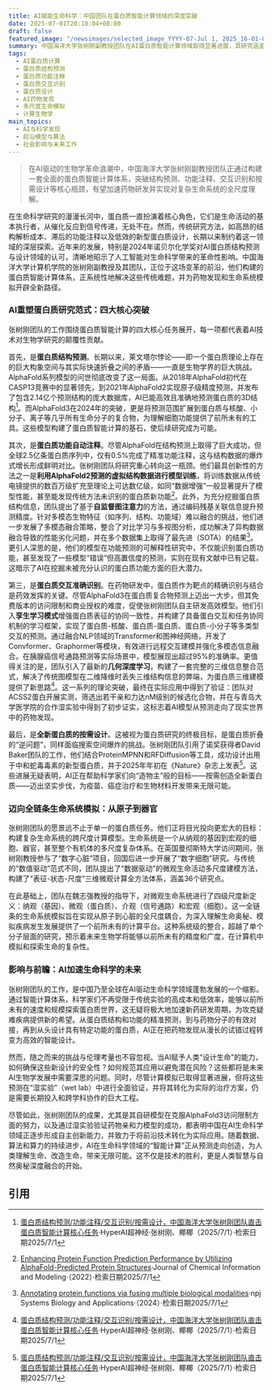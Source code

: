 ```yaml
---
title: AI赋能生命科学：中国团队在蛋白质智能计算领域的深度突破
date: 2025-07-01T20:10:04+08:00
draft: false
featured_image: "/newsimages/selected_image_YYYY-07-Jul 1, 2025_16-01-09-204.jpg"
summary: 中国海洋大学张树刚副教授团队在AI蛋白质智能计算领域取得显著进展，其研究涵盖结构预测、功能注释、交互识别和按需设计四大核心任务。通过创新性地利用AI模型（包括AlphaFold及其自研方法）解决传统生物学挑战，团队不仅加速了药物发现过程，更致力于构建从原子到器官的复杂生命系统多尺度模拟体系，预示着AI在生命科学研究中更广阔的未来应用与深远影响。
tags: 
  - AI蛋白质计算
  - 蛋白质结构预测
  - 蛋白质功能注释
  - 蛋白质交互识别
  - 蛋白质设计
  - AI药物发现
  - 多尺度生命模拟
  - 计算生物学
main_topics: 
  - AI与科学发现
  - 前沿模型与算法
  - 社会影响与未来工作
---
```


> 在AI驱动的生物学革命浪潮中，中国海洋大学张树刚副教授团队正通过构建一套全面的蛋白质智能计算体系，突破结构预测、功能注释、交互识别和按需设计等核心瓶颈，有望加速药物研发并实现对复杂生命系统的全尺度理解。

在生命科学研究的漫漫长河中，蛋白质一直扮演着核心角色，它们是生命活动的基本执行者，从催化反应到信号传递，无处不在。然而，传统研究方法，如高昂的结构解析成本、滞后的功能注释以及低效的新型蛋白质设计，长期以来制约着这一领域的深层探索。近年来的发展，特别是2024年诺贝尔化学奖对AI蛋白质结构预测与设计领域的认可，清晰地昭示了人工智能对生命科学带来的革命性影响。中国海洋大学计算机学院的张树刚副教授及其团队，正位于这场变革的前沿，他们构建的蛋白质智能计算体系，正系统性地解决这些传统难题，并为药物发现和生命系统模拟开辟全新路径。

### AI重塑蛋白质研究范式：四大核心突破

张树刚团队的工作围绕蛋白质智能计算的四大核心任务展开，每一项都代表着AI技术对生物学研究的颠覆性贡献。

首先，是**蛋白质结构预测**。长期以来，莱文塔尔悖论——即一个蛋白质理论上存在的巨大构象空间与其实际快速折叠之间的矛盾——一直是生物学界的巨大挑战。AlphaFold系列模型的问世彻底改变了这一局面。从2018年AlphaFold初代在CASP13竞赛中的显著领先，到2021年AlphaFold2实现原子级精度预测，并发布了包含2.14亿个预测结构的庞大数据库，AI已能高效且准确地预测蛋白质的3D结构[^1]。而AlphaFold3在2024年的突破，更是将预测范围扩展到蛋白质与核酸、小分子、离子等几乎所有生命分子的复合物，为理解细胞功能提供了前所未有的工具。这些模型构建了蛋白质智能计算的基石，使后续研究成为可能。

其次，是**蛋白质功能自动注释**。尽管AlphaFold在结构预测上取得了巨大成功，但全球2.5亿条蛋白质序列中，仅有0.5%完成了精准功能注释，这与结构数据的爆炸式增长形成鲜明对比。张树刚团队将研究重心转向这一瓶颈。他们最具创新性的方法之一是**利用AlphaFold2预测的虚拟结构数据进行模型训练**，将训练数据从传统电镜提供的数百万级扩充至理论上可达数亿级，如同“数据增强”一般显著提升了模型性能，甚至能发现传统方法未识别的蛋白质新功能[^2]。此外，为充分挖掘蛋白质结构信息，团队提出了基于**自监督图注意力**的方法，通过编码残基关联信息提升预测精度。针对多模态生物特征（如序列、结构、功能域）难以融合的挑战，他们进一步发展了多模态融合策略，整合了对比学习与多视图分析，成功解决了异构数据融合导致的性能劣化问题，并在多个数据集上取得了最先进（SOTA）的结果[^3]。更引人深思的是，他们的模型在功能预测的可解释性研究中，不仅能识别蛋白质功能，甚至发现了一些模型“错误”但高置信度的预测，实则在现有文献中已有记载，这暗示了AI在挖掘未被充分认识的蛋白质功能方面的巨大潜力。

第三，是**蛋白质交互准确识别**。在药物研发中，蛋白质作为靶点的精确识别与结合是药效发挥的关键。尽管AlphaFold3在蛋白质复合物预测上迈出一大步，但其免费版本的访问限制和商业授权的难度，促使张树刚团队自主研发高效模型。他们引入**孪生学习模式**增强蛋白质表征的协同一致性，并构建了具备蛋白交互和任务协同机制的学习框架，实现了蛋白质-核酸、蛋白质-蛋白质、蛋白质-小分子等多类型交互的预测。通过融合NLP领域的Transformer和图神经网络，开发了Convformer、Graphormer等模块，有效进行远程交互建模并强化多模态信息融合。在胰腺癌信号通路预测等实际场景中，模型展现出超过95%的准确率。更值得关注的是，团队引入了最新的**几何深度学习**，构建了一套完整的三维信息整合范式，解决了传统图模型在二维降维时丢失三维结构信息的弊端，为蛋白质三维建模提供了新思路[^4]。这一系列的理论突破，最终在实际应用中得到了验证：团队对ACSS2蛋白开展实测，筛选出若干亲和力达nM级别的候选化合物，并在与青岛大学医学院的合作湿实验中得到了初步证实，这标志着AI模型从预测走向了现实世界中的药物发现。

最后，是**全新蛋白质的按需设计**。这被视为蛋白质研究的终极目标，是蛋白质折叠的“逆问题”，同样面临搜索空间爆炸的挑战。张树刚团队引用了诺奖获得者David Baker团队的工作，他们结合ProteinMPNN和RFDiffusion等工具，成功设计出用于中和蛇毒毒素的新型蛋白质，并于2025年年初在《Nature》杂志上发表[^5]。这些进展无疑表明，AI正在帮助科学家们向“造物主”般的目标——按需创造全新蛋白质——迈出坚实步伐，为疫苗、癌症治疗和生物材料开发带来无限可能。

### 迈向全链条生命系统模拟：从原子到器官

张树刚团队的愿景远不止于单一的蛋白质任务。他们正将目光投向更宏大的目标：构建复杂生命系统的跨尺度计算模型。生命系统是一个从纳观的基因到宏观的细胞、器官，甚至整个有机体的多尺度复杂体系。在英国曼彻斯特大学访问期间，张树刚教授参与了“数字心脏”项目，回国后进一步开展了“数字细胞”研究。与传统的“数值驱动”范式不同，团队提出了“数据驱动”的微观生命活动多尺度建模方法，构建了“表征-状态-尺度”三维微观计算全方法体系，涵盖36个研究点。

在此基础上，团队在魏志强教授的指导下，对微观生命系统进行了四级尺度新定义：纳观（基因）、微观（蛋白质）、介观（信号通路）和宏观（细胞）。这一全链条的生命系统模拟旨在实现从原子到心脏的全尺度耦合，为深入理解生命奥秘、模拟疾病发生发展提供了一个前所未有的计算平台。这种系统级的整合，超越了单个分子层面的研究，预示着未来生物学将能够以前所未有的精度和广度，在计算机中模拟和探索生命的复杂性。

### 影响与前瞻：AI加速生命科学的未来

张树刚团队的工作，是中国乃至全球在AI驱动生命科学领域蓬勃发展的一个缩影。通过智能计算体系，科学家们不再受限于传统实验的高成本和低效率，能够以前所未有的速度和规模探索蛋白质世界，这无疑将极大地加速新药研发周期，为攻克疑难疾病提供新的希望。从蛋白质结构和功能的精准预测，到与药物分子的有效对接，再到从头设计具有特定功能的蛋白质，AI正在把药物发现从漫长的试错过程转变为高效的智能设计。

然而，随之而来的挑战与伦理考量也不容忽视。当AI赋予人类“设计生命”的能力，如何确保这些新设计的安全性？如何规范其应用以避免潜在风险？这些都将是未来AI生物学发展中需要深思的问题。同时，尽管计算模拟已取得显著进展，但将这些预测在“湿实验”（wet lab）中进行全面验证，并将其转化为实际的治疗方案，仍是需要长期投入和跨学科协作的巨大工程。

尽管如此，张树刚团队的成果，尤其是其自研模型在克服AlphaFold3访问限制方面的努力，以及通过湿实验验证药物亲和力模型的成功，都表明中国在AI生命科学领域正逐步形成自主创新能力，并致力于将前沿技术转化为实际应用。随着数据、算法和算力的持续进步，AI在生命科学领域的“智能计算”正从预测走向创造，为人类理解生命、改造生命，带来无限可能。这不仅是技术的胜利，更是人类智慧与自然奥秘深度融合的开始。

## 引用

[^1]: [蛋白质结构预测/功能注释/交互识别/按需设计，中国海洋大学张树刚团队直击蛋白质智能计算核心任务](https://m.36kr.com/p/3360026500466441)·HyperAI超神经·张树刚、椰椰（2025/7/1）·检索日期2025/7/1
[^2]: [Enhancing Protein Function Prediction Performance by Utilizing AlphaFold-Predicted Protein Structures](https://pubs.acs.org/doi/10.1021/acs.jcim.2c00885)·Journal of Chemical Information and Modeling·（2022）·检索日期2025/7/1
[^3]: [Annotating protein functions via fusing multiple biological modalities](https://www.nature.com/articles/s42003-024-07411-y)·npj Systems Biology and Applications·（2024）·检索日期2025/7/1
[^4]: [蛋白质结构预测/功能注释/交互识别/按需设计，中国海洋大学张树刚团队直击蛋白质智能计算核心任务](https://m.36kr.com/p/3360026500466441)·HyperAI超神经·张树刚、椰椰（2025/7/1）·检索日期2025/7/1
[^5]: [蛋白质结构预测/功能注释/交互识别/按需设计，中国海洋大学张树刚团队直击蛋白质智能计算核心任务](https://m.36kr.com/p/3360026500466441)·HyperAI超神经·张树刚、椰椰（2025/7/1）·检索日期2025/7/1

